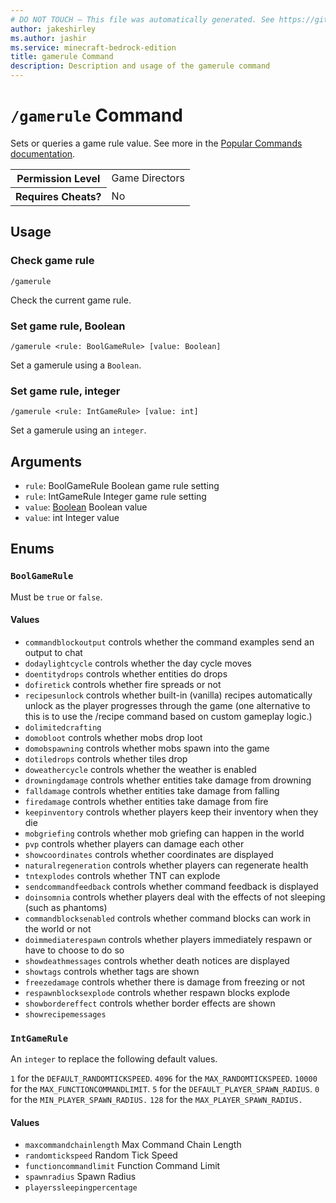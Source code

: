 ```yaml
---
# DO NOT TOUCH — This file was automatically generated. See https://github.com/mojang/minecraftapidocsgenerator to modify descriptions, examples, etc.
author: jakeshirley
ms.author: jashir
ms.service: minecraft-bedrock-edition
title: gamerule Command
description: Description and usage of the gamerule command
---
```

# `/gamerule` Command
Sets or queries a game rule value. See more in the [Popular Commands documentation](https://learn.microsoft.com/minecraft/creator/documents/commandspopularcommands#gamerule).

<table>
  <tr>
    <th>Permission Level</th>
    <td>Game Directors</td>
  </tr>
  <tr>
    <th>Requires Cheats?</th>
    <td>No</td>
  </tr>
</table>

## Usage
### Check game rule
`/gamerule`

Check the current game rule.

### Set game rule, Boolean
`/gamerule <rule: BoolGameRule> [value: Boolean]`

Set a gamerule using a `Boolean`.

### Set game rule, integer
`/gamerule <rule: IntGameRule> [value: int]`

Set a gamerule using an `integer`.

## Arguments
- `rule`: BoolGameRule
Boolean game rule setting
- `rule`: IntGameRule
Integer game rule setting
- `value`: [Boolean](../enums/Boolean.md)
Boolean value
- `value`: int
Integer value

## Enums
### `BoolGameRule`
Must be `true` or `false`.

#### Values
- `commandblockoutput`
controls whether the command examples send an output to chat
- `dodaylightcycle`
controls whether the day cycle moves
- `doentitydrops`
controls whether entities do drops
- `dofiretick`
controls whether fire spreads or not
- `recipesunlock`
controls whether built-in (vanilla) recipes automatically unlock as the player progresses through the game (one alternative to this is to use the /recipe command based on custom gameplay logic.) 
- `dolimitedcrafting`
- `domobloot`
controls whether mobs drop loot
- `domobspawning`
controls whether mobs spawn into the game
- `dotiledrops`
controls whether tiles drop
- `doweathercycle`
controls whether the weather is enabled
- `drowningdamage`
controls whether entities take damage from drowning
- `falldamage`
controls whether entities take damage from falling
- `firedamage`
controls whether entities take damage from fire
- `keepinventory`
controls whether players keep their inventory when they die
- `mobgriefing`
controls whether mob griefing can happen in the world
- `pvp`
controls whether players can damage each other
- `showcoordinates`
controls whether coordinates are displayed
- `naturalregeneration`
controls whether players can regenerate health
- `tntexplodes`
controls whether TNT can explode
- `sendcommandfeedback`
controls whether command feedback is displayed
- `doinsomnia`
controls whether players deal with the effects of not sleeping (such as phantoms)
- `commandblocksenabled`
controls whether command blocks can work in the world or not
- `doimmediaterespawn`
controls whether players immediately respawn or have to choose to do so
- `showdeathmessages`
controls whether death notices are displayed
- `showtags`
controls whether tags are shown
- `freezedamage`
controls whether there is damage from freezing or not
- `respawnblocksexplode`
controls whether respawn blocks explode
- `showbordereffect`
controls whether border effects are shown
- `showrecipemessages`

### `IntGameRule`
An `integer` to replace the following default values.

`1` for the `DEFAULT_RANDOMTICKSPEED`.
`4096` for the `MAX_RANDOMTICKSPEED`.
`10000` for the `MAX_FUNCTIONCOMMANDLIMIT`.
`5` for the `DEFAULT_PLAYER_SPAWN_RADIUS`.
`0` for the `MIN_PLAYER_SPAWN_RADIUS.`
`128` for the `MAX_PLAYER_SPAWN_RADIUS.`

#### Values
- `maxcommandchainlength`
Max Command Chain Length
- `randomtickspeed`
Random Tick Speed
- `functioncommandlimit`
Function Command Limit
- `spawnradius`
Spawn Radius
- `playerssleepingpercentage`

